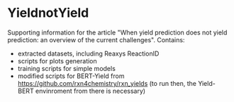 # YieldnotYield
Supporting information for the article "When yield prediction does not yield prediction: an overview of the current challenges".
Contains: 

- extracted datasets, including Reaxys ReactionID
- scripts for plots generation
- training scripts for simple models
- modified scripts for BERT-Yield from https://github.com/rxn4chemistry/rxn_yields (to run then, the Yield-BERT envinroment from there is necessary)

